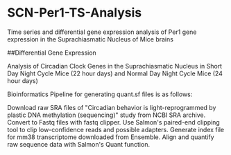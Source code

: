 # SCN-Per1-TS-Analysis
Time series and differential gene expression analysis of Per1 gene expression in the Suprachiasmatic Nucleus of Mice brains


##Differential Gene Expression

Analysis of Circadian Clock Genes in the Suprachiasmatic Nucleus in Short Day Night Cycle Mice (22 hour days) and Normal Day Night Cycle Mice (24 hour days)

Bioinformatics Pipeline for generating quant.sf files is as follows:

Download raw SRA files of "Circadian behavior is light-reprogrammed by plastic DNA methylation (sequencing)" study from NCBI SRA archive.
Convert to Fastq files with fastq clipper.
Use Salmon's paired-end clipping tool to clip low-confidence reads and possible adapters.
Generate index file for mm38 transcriptome downloaded from Ensemble.
Align and quantify raw sequence data with Salmon's Quant function.
